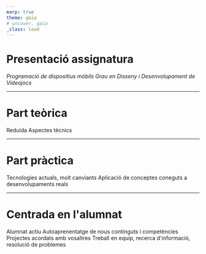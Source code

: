 ```yaml
---
marp: true
theme: gaia
# uncover, gaia
_class: lead
---
```



<!-- _class: invert -->

# Presentació assignatura

*Programació de dispositius mòbils*
*Grau en Disseny i Desenvolupament de Videojocs*

---

# Part teòrica

Reduïda
Aspectes tècnics

---

# Part pràctica

Tecnologies actuals, molt canviants
Aplicació de conceptes coneguts a desenvolupaments reals

---

# Centrada en l'alumnat

Alumnat actiu
Autoaprenentatge de nous continguts i competències
Projectes acordats amb vosaltres
Treball en equip, recerca d'informació, resolució de problemes
